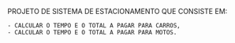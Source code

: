 PROJETO DE SISTEMA DE ESTACIONAMENTO QUE CONSISTE EM:

    - CALCULAR O TEMPO E O TOTAL A PAGAR PARA CARROS,
    - CALCULAR O TEMPO E O TOTAL A PAGAR PARA MOTOS.
